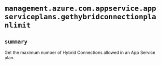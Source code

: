 # `management.azure.com.appservice.appserviceplans.gethybridconnectionplanlimit`

## `summary`
Get the maximum number of Hybrid Connections allowed in an App Service plan.


